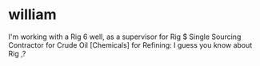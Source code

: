 # william
I'm working with a Rig 6 well, as a supervisor for Rig $ Single Sourcing Contractor for Crude Oil [Chemicals] for Refining: I guess you know about Rig ,?
